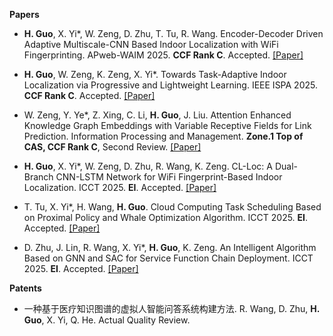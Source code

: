 **Papers**

- <strong>H. Guo</strong>, X. Yi*, W. Zeng, D. Zhu, T. Tu, R. Wang. Encoder-Decoder Driven Adaptive Multiscale-CNN Based Indoor Localization with WiFi Fingerprinting. APweb-WAIM 2025. <strong>CCF Rank C</strong>. Accepted. [[Paper]]()

- <strong>H. Guo</strong>, W. Zeng, K. Zeng, X. Yi*. Towards Task-Adaptive Indoor Localization via Progressive and Lightweight Learning. IEEE ISPA 2025. <strong>CCF Rank C</strong>. Accepted. [[Paper]]()

- W. Zeng, Y. Ye*, Z. Xing, C. Li, <strong>H. Guo</strong>, J. Liu. Attention Enhanced Knowledge Graph Embeddings with Variable Receptive Fields for Link Prediction. Information Processing and Management. <strong>Zone.1 Top of CAS, CCF Rank C</strong>, Second Review. [[Paper]]()

- <strong>H. Guo</strong>, X. Yi*, W. Zeng, D. Zhu, R. Wang, K. Zeng. CL-Loc: A Dual-Branch CNN-LSTM Network for WiFi Fingerprint-Based Indoor Localization. ICCT 2025. <strong>EI</strong>. Accepted. [[Paper]]()

- T. Tu, X. Yi*, H. Wang, <strong>H. Guo</strong>. Cloud Computing Task Scheduling Based on Proximal Policy and Whale Optimization Algorithm. ICCT 2025. <strong>EI</strong>. Accepted. [[Paper]]()

- D. Zhu, J. Lin, R. Wang, X. Yi*, <strong>H. Guo</strong>, K. Zeng. An Intelligent Algorithm Based on GNN and SAC for Service Function Chain Deployment. ICCT 2025. <strong>EI</strong>. Accepted. [[Paper]]()

**Patents**

- 一种基于医疗知识图谱的虚拟人智能问答系统构建方法. R. Wang, D. Zhu, <strong>H. Guo</strong>, X. Yi, Q. He. Actual Quality Review.